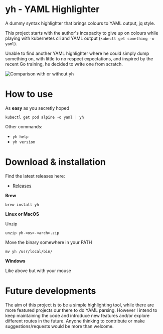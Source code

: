 # yh - YAML Highlighter

A dummy syntax highlighter that brings colours to YAML output, jq style.

This project starts with the author's incapacity to give up on colours while playing with kubernetes cli and YAML output (`kubectl get something -o yaml`).

Unable to find another YAML highlighter where he could simply dump something on, with little to no ~~respect~~ expectations, and inspired by the recent Go training, he decided to write one from scratch.

![Comparison with or without yh](https://raw.githubusercontent.com/andreazorzetto/yh/master/images/comparison.png)

# How to use

As **easy** as you secretly hoped

`kubectl get pod alpine -o yaml | yh`

Other commands:

- `yh help`
- `yh version`

# Download & installation

Find the latest releases here:

- [Releases](https://github.com/andreazorzetto/yh/releases)

**Brew**

`brew install yh`

**Linux or MacOS**

Unzip

`unzip yh-<os>-<arch>.zip`

Move the binary somewhere in your PATH

`mv yh /usr/local/bin/`

**Windows**

Like above but with your mouse

# Future developments

The aim of this project is to be a simple highlighting tool, while there are more featured projects our there to do YAML parsing. However I intend to keep maintaining the code and introduce new features and/or explore different routes in the future. Anyone thinking to contribute or make suggestions/requests would be more than welcome.
